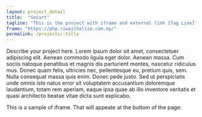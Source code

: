 ```yaml
---
layout: project_detail
title:  "Gocart"
tagline: "This is the project with iframe and external link [Tag Line]"
frame: "https://php.riwajchalise.com.np/"
permalink: /projects/:title
---
```


Describe your project here. Lorem ipsum dolor sit amet, consectetuer
adipiscing elit. Aenean commodo ligula eget dolor. Aenean massa.
Cum sociis natoque penatibus et magnis dis parturient montes,
nascetur ridiculus mus. Donec quam felis, ultricies nec,
pellentesque eu, pretium quis, sem. Nulla consequat massa quis
enim. Donec pede justo. Sed ut perspiciatis unde omnis iste natus
error sit voluptatem accusantium doloremque laudantium, totam rem
aperiam, eaque ipsa quae ab illo inventore veritatis et quasi
architecto beatae vitae dicta sunt explicabo.

This is a sample of iframe. That will appeate at the buttom of the page:


       